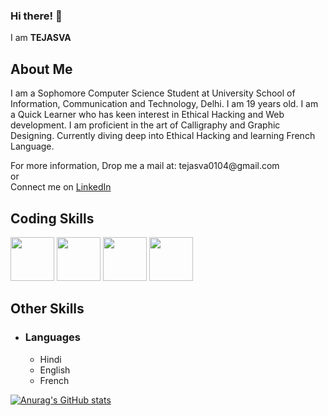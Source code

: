### Hi there! 👋

I am **TEJASVA**

## About Me

<p> I am a Sophomore Computer Science Student at University School of Information, Communication and Technology, Delhi. I am 19 years old. I am a Quick Learner who has keen interest in Ethical Hacking and Web development. I am proficient in the art of Calligraphy and Graphic Designing. Currently diving deep into Ethical Hacking and learning French Language.
</p>
For more information, Drop me a mail at: tejasva0104@gmail.com
<br>
or
<br>
Connect me on <a href = "https://www.linkedin.com/in/tejasva-85a36a238/"> LinkedIn </a>

## Coding Skills

<p>
  <img src="https://upload.wikimedia.org/wikipedia/commons/c/c3/Python-logo-notext.svg" height="70px"/>
  <img src="https://www.wired.com/images_blogs/business/2011/08/HTML5_Logo_512.png" height="70px">
  <img src="https://download.logo.wine/logo/MySQL/MySQL-Logo.wine.png" height="70px">
  <img src="https://www.stickpng.com/img/icons-logos-emojis/tech-companies/canva-new-logo-square" height="70px">
</p>

## Other Skills

- ### Languages
   - Hindi
   - English
   - French
   
 [![Anurag's GitHub stats](https://github-readme-stats.vercel.app/api?username=Tejasva1701)](https://github.com/anuraghazra/github-readme-stats)

